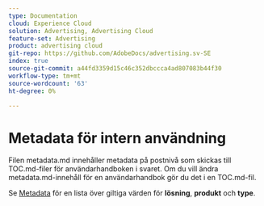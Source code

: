 ```yaml
---
type: Documentation
cloud: Experience Cloud
solution: Advertising, Advertising Cloud
feature-set: Advertising
product: advertising cloud
git-repo: https://github.com/AdobeDocs/advertising.sv-SE
index: true
source-git-commit: a44fd3359d15c46c352dbccca4ad807083b44f30
workflow-type: tm+mt
source-wordcount: '63'
ht-degree: 0%

---
```



# Metadata för intern användning

Filen metadata.md innehåller metadata på postnivå som skickas till TOC.md-filer för användarhandboken i svaret. Om du vill ändra metadata.md-innehåll för en användarhandbok gör du det i en TOC.md-fil.

Se [Metadata](https://experienceleague.adobe.com/docs/authoring-guide-exl/using/editing/user-guide-setup/metadata.html) för en lista över giltiga värden för **lösning**, **produkt** och **type**.
